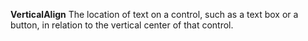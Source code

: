**VerticalAlign** The location of text on a control, such as a text box or a button, in relation to the vertical center of that control.
